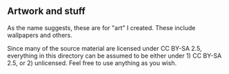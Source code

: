 ## Artwork and stuff

As the name suggests, these are for "art" I created. These include wallpapers and others. 

Since many of the source material are licensed under CC BY-SA 2.5, 
everything in this directory can be assumed to be either under 1) CC BY-SA 2.5, or 2) unlicensed. 
Feel free to use anything as you wish. 

